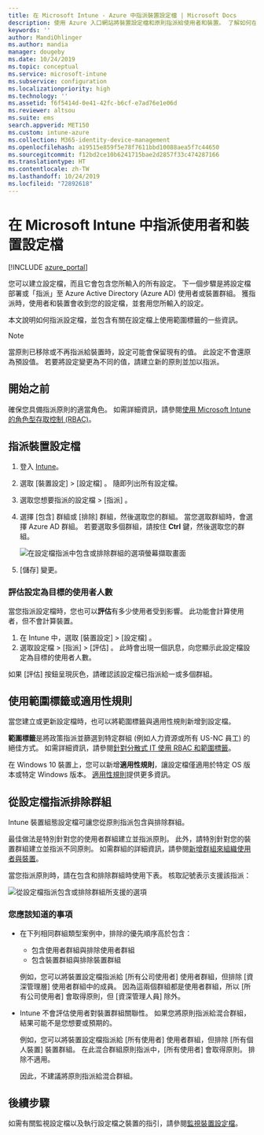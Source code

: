 ```yaml
---
title: 在 Microsoft Intune - Azure 中指派裝置設定檔 | Microsoft Docs
description: 使用 Azure 入口網站將裝置設定檔和原則指派給使用者和裝置。 了解如何在 Microsoft Intune 的設定檔指派中排除群組。
keywords: ''
author: MandiOhlinger
ms.author: mandia
manager: dougeby
ms.date: 10/24/2019
ms.topic: conceptual
ms.service: microsoft-intune
ms.subservice: configuration
ms.localizationpriority: high
ms.technology: ''
ms.assetid: f6f5414d-0e41-42fc-b6cf-e7ad76e1e06d
ms.reviewer: altsou
ms.suite: ems
search.appverid: MET150
ms.custom: intune-azure
ms.collection: M365-identity-device-management
ms.openlocfilehash: a19515e859f5e78f7611bbd10088aea5f7c44650
ms.sourcegitcommit: f12bd2ce10b6241715bae2d2857f33c474287166
ms.translationtype: HT
ms.contentlocale: zh-TW
ms.lasthandoff: 10/24/2019
ms.locfileid: "72892618"
---
```

# <a name="assign-user-and-device-profiles-in-microsoft-intune"></a>在 Microsoft Intune 中指派使用者和裝置設定檔

[!INCLUDE [azure_portal](../includes/azure_portal.md)]

您可以建立設定檔，而且它會包含您所輸入的所有設定。 下一個步驟是將設定檔部署或「指派」至 Azure Active Directory (Azure AD) 使用者或裝置群組。 獲指派時，使用者和裝置會收到您的設定檔，並套用您所輸入的設定。

本文說明如何指派設定檔，並包含有關在設定檔上使用範圍標籤的一些資訊。

> [!NOTE]  
> 當原則已移除或不再指派給裝置時，設定可能會保留現有的值。 此設定不會還原為預設值。 若要將設定變更為不同的值，請建立新的原則並加以指派。

## <a name="before-you-begin"></a>開始之前

確保您具備指派原則的適當角色。 如需詳細資訊，請參閱[使用 Microsoft Intune 的角色型存取控制 (RBAC)](../fundamentals/role-based-access-control.md)。

## <a name="assign-a-device-profile"></a>指派裝置設定檔

1. 登入 [Intune](https://go.microsoft.com/fwlink/?linkid=2090973)。
2. 選取 [裝置設定]   > [設定檔]  。 隨即列出所有設定檔。
3. 選取您想要指派的設定檔 > [指派]  。
4. 選擇 [包含]  群組或 [排除]  群組，然後選取您的群組。 當您選取群組時，會選擇 Azure AD 群組。 若要選取多個群組，請按住 **Ctrl** 鍵，然後選取您的群組。

    ![在設定檔指派中包含或排除群組的選項螢幕擷取畫面](./media/device-profile-assign/group-include-exclude.png)

5. [儲存]  變更。

### <a name="evaluate-how-many-users-are-targeted"></a>評估設定為目標的使用者人數

當您指派設定檔時，您也可以**評估**有多少使用者受到影響。 此功能會計算使用者，但不會計算裝置。

1. 在 Intune 中，選取 [裝置設定]   > [設定檔]  。
2. 選取設定檔 > [指派]   > [評估]  。 此時會出現一個訊息，向您顯示此設定檔設定為目標的使用者人數。

如果 [評估]  按鈕呈現灰色，請確認該設定檔已指派給一或多個群組。

## <a name="use-scope-tags-or-applicability-rules"></a>使用範圍標籤或適用性規則

當您建立或更新設定檔時，也可以將範圍標籤與適用性規則新增到設定檔。

**範圍標籤**是將政策指派並篩選到特定群組 (例如人力資源或所有 US-NC 員工) 的絕佳方式。 如需詳細資訊，請參閱[針對分散式 IT 使用 RBAC 和範圍標籤](../fundamentals/scope-tags.md)。

在 Windows 10 裝置上，您可以新增**適用性規則**，讓設定檔僅適用於特定 OS 版本或特定 Windows 版本。 [適用性規則](device-profile-create.md#applicability-rules)提供更多資訊。

## <a name="exclude-groups-from-a-profile-assignment"></a>從設定檔指派排除群組

Intune 裝置組態設定檔可讓您從原則指派包含與排除群組。

最佳做法是特別針對您的使用者群組建立並指派原則。 此外，請特別針對您的裝置群組建立並指派不同原則。 如需群組的詳細資訊，請參閱[新增群組來組織使用者與裝置](../fundamentals/groups-add.md)。

當您指派原則時，請在包含和排除群組時使用下表。 核取記號表示支援該指派：

![從設定檔指派包含或排除群組所支援的選項](./media/device-profile-assign/include-exclude-user-device-groups.png)

### <a name="what-you-should-know"></a>您應該知道的事項

- 在下列相同群組類型案例中，排除的優先順序高於包含：

  - 包含使用者群組與排除使用者群組
  - 包含裝置群組與排除裝置群組

  例如，您可以將裝置設定檔指派給 [所有公司使用者]  使用者群組，但排除 [資深管理層]  使用者群組中的成員。 因為這兩個群組都是使用者群組，所以 [所有公司使用者]  會取得原則，但 [資深管理人員]  除外。

- Intune 不會評估使用者對裝置群組關聯性。 如果您將原則指派給混合群組，結果可能不是您想要或預期的。

  例如，您可以將裝置設定檔指派給 [所有使用者]  使用者群組，但排除 [所有個人裝置]  裝置群組。 在此混合群組原則指派中，[所有使用者]  會取得原則。 排除不適用。

  因此，不建議將原則指派給混合群組。

## <a name="next-steps"></a>後續步驟

如需有關監視設定檔以及執行設定檔之裝置的指引，請參閱[監視裝置設定檔](device-profile-monitor.md)。
